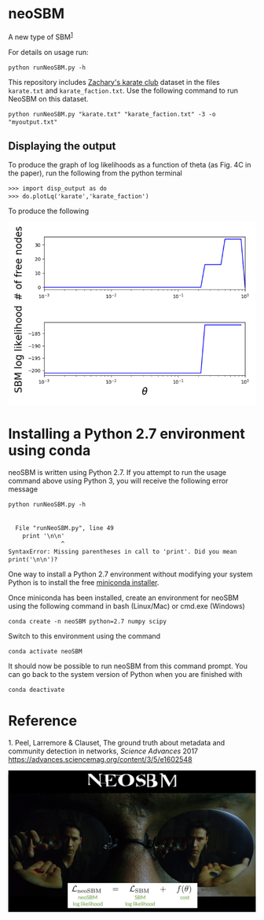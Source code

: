 # neoSBM
A new type of SBM<sup>[1](#paperreference)</sup>

For details on usage run:
```
python runNeoSBM.py -h 
```

This repository includes [Zachary's karate club](https://en.wikipedia.org/wiki/Zachary%27s_karate_club) dataset in the files `karate.txt` and `karate_faction.txt`.
Use the following command to run NeoSBM on this dataset.

```
python runNeoSBM.py "karate.txt" "karate_faction.txt" -3 -o "myoutput.txt"
```

## Displaying the output

To produce the graph of log likelihoods as a function of theta (as Fig. 4C in the paper), run the following from the python terminal

```
>>> import disp_output as do
>>> do.plotLq('karate','karate_faction')
```

To produce the following

![Lq plot](plotLq.png)

# Installing a Python 2.7 environment using conda

neoSBM is written using Python 2.7.  If you attempt to run the usage command above using Python 3, you will receive the following error message

```
python runNeoSBM.py -h 


  File "runNeoSBM.py", line 49
    print '\n\n'
               ^
SyntaxError: Missing parentheses in call to 'print'. Did you mean print('\n\n')?
```

One way to install a Python 2.7 environment without modifying your system Python is to install the free [miniconda installer](https://docs.conda.io/en/latest/miniconda.html).

Once miniconda has been installed, create an environment for neoSBM using the following command in bash (Linux/Mac) or cmd.exe (Windows)

```
conda create -n neoSBM python=2.7 numpy scipy
```

Switch to this environment using the command

```
conda activate neoSBM
```

It should now be possible to run neoSBM from this command prompt.  You can go back to the system version of Python when you are finished with

```
conda deactivate
```

# Reference

<a name="paperreference">1</a>. Peel, Larremore & Clauset, The ground truth about metadata and community detection in networks, _Science Advances_ 2017 
https://advances.sciencemag.org/content/3/5/e1602548

![The neoSBM](neoSBM.png)
